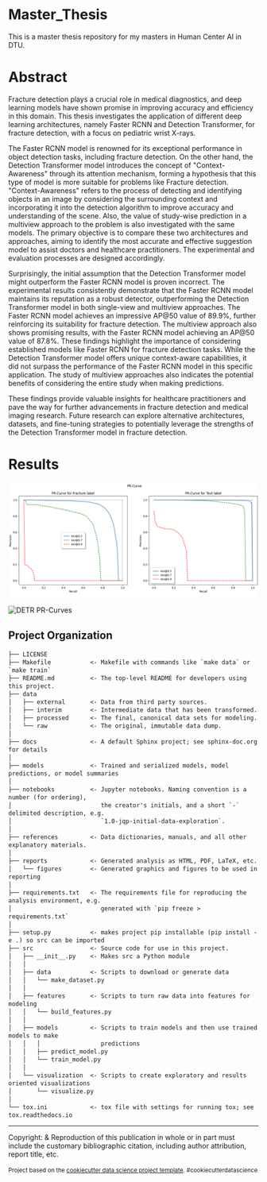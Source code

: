 Master_Thesis
==============================

This is a master thesis repository for my masters in Human Center AI in DTU.

Abstract
==============================

Fracture detection plays a crucial role in medical diagnostics, and deep learning models have shown promise in improving accuracy and efficiency in this domain. This thesis investigates the application of different deep learning architectures, namely Faster RCNN and Detection Transformer, for fracture detection, with a focus on pediatric wrist X-rays. 

The Faster RCNN model is renowned for its exceptional performance in object detection tasks, including fracture detection. On the other hand, the Detection Transformer model introduces the concept of "Context-Awareness" through its attention mechanism, forming a hypothesis that this type of model is more suitable for problems like Fracture detection. "Context-Awareness" refers to the process of detecting and identifying objects in an image by considering the surrounding context and incorporating it into the detection algorithm to improve accuracy and understanding of the scene. Also, the value of study-wise prediction in a multiview approach to the problem is also investigated with the same models. The primary objective is to compare these two architectures and approaches, aiming to identify the most accurate and effective suggestion model to assist doctors and healthcare practitioners. The experimental and evaluation processes are designed accordingly.  

Surprisingly, the initial assumption that the Detection Transformer model might outperform the Faster RCNN model is proven incorrect. The experimental results consistently demonstrate that the Faster RCNN model maintains its reputation as a robust detector, outperforming the Detection Transformer model in both single-view and multiview approaches. The Faster RCNN model achieves an impressive AP@50 value of 89.9\%, further reinforcing its suitability for fracture detection. The multiview approach also shows promising results, with the Faster RCNN model achieving an AP@50 value of 87.8\%. These findings highlight the importance of considering established models like Faster RCNN for fracture detection tasks. While the Detection Transformer model offers unique context-aware capabilities, it did not surpass the performance of the Faster RCNN model in this specific application.  The study of multiview approaches also indicates the potential benefits of considering the entire study when making predictions. 

These findings provide valuable insights for healthcare practitioners and pave the way for further advancements in fracture detection and medical imaging research. Future research can explore alternative architectures, datasets, and fine-tuning strategies to potentially leverage the strengths of the Detection Transformer model in fracture detection.

Results
==============================
![FRCNN PR-Curves](cnn_plot_aug.png)

![DETR PR-Curves](detr_plot_aug.png)

Project Organization
------------

    ├── LICENSE
    ├── Makefile           <- Makefile with commands like `make data` or `make train`
    ├── README.md          <- The top-level README for developers using this project.
    ├── data
    │   ├── external       <- Data from third party sources.
    │   ├── interim        <- Intermediate data that has been transformed.
    │   ├── processed      <- The final, canonical data sets for modeling.
    │   └── raw            <- The original, immutable data dump.
    │
    ├── docs               <- A default Sphinx project; see sphinx-doc.org for details
    │
    ├── models             <- Trained and serialized models, model predictions, or model summaries
    │
    ├── notebooks          <- Jupyter notebooks. Naming convention is a number (for ordering),
    │                         the creator's initials, and a short `-` delimited description, e.g.
    │                         `1.0-jqp-initial-data-exploration`.
    │
    ├── references         <- Data dictionaries, manuals, and all other explanatory materials.
    │
    ├── reports            <- Generated analysis as HTML, PDF, LaTeX, etc.
    │   └── figures        <- Generated graphics and figures to be used in reporting
    │
    ├── requirements.txt   <- The requirements file for reproducing the analysis environment, e.g.
    │                         generated with `pip freeze > requirements.txt`
    │
    ├── setup.py           <- makes project pip installable (pip install -e .) so src can be imported
    ├── src                <- Source code for use in this project.
    │   ├── __init__.py    <- Makes src a Python module
    │   │
    │   ├── data           <- Scripts to download or generate data
    │   │   └── make_dataset.py
    │   │
    │   ├── features       <- Scripts to turn raw data into features for modeling
    │   │   └── build_features.py
    │   │
    │   ├── models         <- Scripts to train models and then use trained models to make
    │   │   │                 predictions
    │   │   ├── predict_model.py
    │   │   └── train_model.py
    │   │
    │   └── visualization  <- Scripts to create exploratory and results oriented visualizations
    │       └── visualize.py
    │
    └── tox.ini            <- tox file with settings for running tox; see tox.readthedocs.io


--------

Copyright: & Reproduction of this publication in whole or in part must include the customary bibliographic citation, including author attribution, report title, etc.

<p><small>Project based on the <a target="_blank" href="https://drivendata.github.io/cookiecutter-data-science/">cookiecutter data science project template</a>. #cookiecutterdatascience</small></p>
